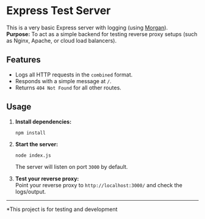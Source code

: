 # Express Test Server

This is a very basic Express server with logging (using [Morgan](https://github.com/expressjs/morgan)).  
**Purpose:** To act as a simple backend for testing reverse proxy setups (such as Nginx, Apache, or cloud load balancers).

## Features

- Logs all HTTP requests in the `combined` format.
- Responds with a simple message at `/`.
- Returns `404 Not Found` for all other routes.

## Usage

1. **Install dependencies:**
   ```
   npm install
   ```

2. **Start the server:**
   ```
   node index.js
   ```
   The server will listen on port `3000` by default.

3. **Test your reverse proxy:**  
   Point your reverse proxy to `http://localhost:3000/` and check the logs/output.

---

*This project is for testing and development